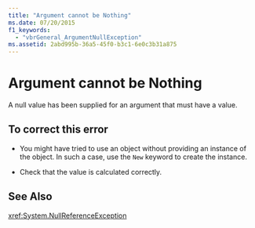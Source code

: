 ```yaml
---
title: "Argument cannot be Nothing"
ms.date: 07/20/2015
f1_keywords: 
  - "vbrGeneral_ArgumentNullException"
ms.assetid: 2abd995b-36a5-45f0-b3c1-6e0c3b31a875
---
```

# Argument cannot be Nothing
A null value has been supplied for an argument that must have a value.  
  
## To correct this error  
  
-   You might have tried to use an object without providing an instance of the object. In such a case, use the `New` keyword to create the instance.  
  
-   Check that the value is calculated correctly.  
  
## See Also  
 <xref:System.NullReferenceException>
